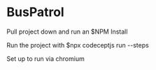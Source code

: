# BusPatrol

Pull project down and run an $NPM Install

Run the project with $npx codeceptjs run --steps

Set up to run via chromium
